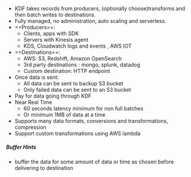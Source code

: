 - KDF takes records from producers, (optionally choose)transforms and then batch writes to destinations. 
- Fully managed, no administration, auto scaling and serverless. 
- ==Producers==: 
	- Clients, apps with SDK 
	- Servers with Kinesis agent 
	- KDS, Cloudwatch logs and events , AWS IOT
- ==Destinations==:
	- AWS: S3, Redshift, Amazon OpenSearch
	- 3rd party destinations : mongo, splunk, datadog
	- Custom destination: HTTP endpoint
- Once data is sent:
	- All data can be sent to backup S3 bucket 
	- Only failed data can be sent to an S3 bucket
- Pay for data going through KDF
- Near Real Time
	- 60 seconds latency minimum for non full batches
	- Or minimum 1MB of data at a time 
- Supports many data formats, conversions and transformations, compression 
- Support custom transformations using AWS lambda

##### Buffer Hints 
- buffer the data for some amount of data or time as chosen before delivering to destination